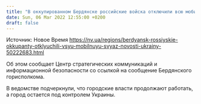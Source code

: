 ```yaml
---
title: "В оккупированном Бердянске российские войска отключили всю мобильную связь"
date: Sun, 06 Mar 2022 12:55:00 +0200
draft: false
---
```

Источник: Новое Время https://nv.ua/regions/berdyansk-rossiyskie-okkupanty-otklyuchili-vsyu-mobilnuyu-svyaz-novosti-ukrainy-50222683.html


Об этом сообщает Центр стратегических коммуникаций и информационной безопасности со ссылкой на сообщение Бердянского горисполкома.

В ведомстве подчеркнули, что городские власти продолжают работать, а город остается под контролем Украины.
